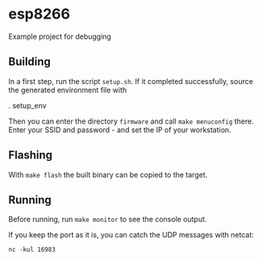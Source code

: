# esp8266
Example project for debugging


## Building

In a first step, run the script `setup.sh`. If it completed successfully, source
the generated environment file with

   . setup\_env

Then you can enter the directory `firmware` and call `make menuconfig` there. Enter
your SSID and password - and set the IP of your workstation.


## Flashing

With `make flash` the built binary can be copied to the target.


## Running

Before running, run `make monitor` to see the console output.

If you keep the port as it is, you can catch the UDP messages with netcat:

    nc -kul 16983

